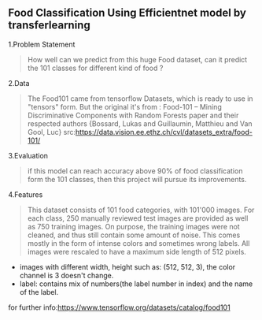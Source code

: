 ## Food Classification Using Efficientnet model by transferlearning

1.Problem Statement
> How well can we predict from this huge Food dataset, can it predict the 101 classes for different kind of food ?

2.Data
> The Food101 came from tensorflow Datasets, which is ready to use in "tensors" form. But the original it's from : Food-101 – Mining Discriminative Components with Random Forests paper and their respected authors {Bossard, Lukas and Guillaumin, Matthieu and Van Gool, Luc} src:https://data.vision.ee.ethz.ch/cvl/datasets_extra/food-101/

3.Evaluation
> if this model can reach accuracy above 90% of food classification form the 101 classes, then this project will pursue its improvements.


4.Features
> This dataset consists of 101 food categories, with 101'000 images. For each class, 250 manually reviewed test images are provided as well as 750 training images. On purpose, the training images were not cleaned, and thus still contain some amount of noise. This comes mostly in the form of intense colors and sometimes wrong labels. All images were rescaled to have a maximum side length of 512 pixels.
- images with different width, height such as: (512, 512, 3), the color channel is 3 doesn't change.
- label: contains mix of numbers(the label number in index) and the name of the label.

for further info:https://www.tensorflow.org/datasets/catalog/food101

